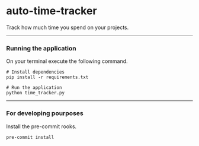 # auto-time-tracker
Track how much time you spend on your projects.

---

### Running the application
On your terminal execute the following command.

```shell
# Install dependencies
pip install -r requirements.txt

# Run the application
python time_tracker.py
```

---

### For developing pourposes

Install the pre-commit rooks.
```shell
pre-commit install
```
